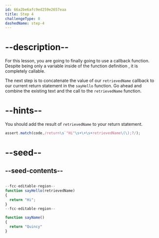 ```yaml
---
id: 66a2be6afc9ed259e2657eaa
title: Step 4
challengeType: 0
dashedName: step-4
---
```


# --description--

For this lesson, you are going to finally going to use a callback function. Despite being only a variable inside 
of the function definition , it is completely callable. 

The next step is to concatenate the value of our `retrievedName` callback to our current return statement in 
the `sayHello` function. Go ahead and combine the existing text and the call to the `retrievedName` function. 

# --hints--

You should add the result of `retrievedName` to your return statement. 

```js
assert.match(code,/return\s`"Hi"\s+\+\s+retrievedName\(\);?/); 
```

# --seed--

## --seed-contents--

```js

--fcc-editable-region--
function sayHello(retrievedName)
{
  return "Hi"; 
}
--fcc-editable-region--

function sayName()
{
  return "Quincy" 
}
```
